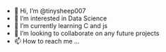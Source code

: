 - 👋 Hi, I’m @tinysheep007
- 👀 I’m interested in Data Science
- 🌱 I’m currently learning C and js
- 💞️ I’m looking to collaborate on any future projects
- 📫 How to reach me ...

<!---
tinysheep007/tinysheep007 is a ✨ special ✨ repository because its `README.md` (this file) appears on your GitHub profile.
You can click the Preview link to take a look at your changes.
--->
